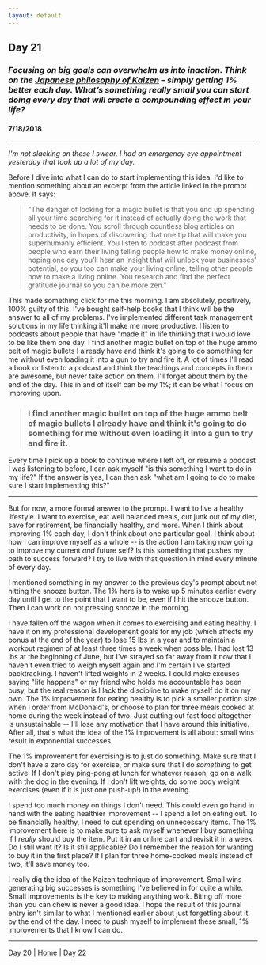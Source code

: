 ```yaml
---
layout: default
---
```


## Day 21
### *Focusing on big goals can overwhelm us into inaction. Think on the [Japanese philosophy of Kaizen](https://www.artofmanliness.com/articles/get-1-better-every-day-the-kaizen-way-to-self-improvement/) – simply getting 1% better each day. What’s something really small you can start doing every day that will create a compounding effect in your life?*
#### 7/18/2018

---

*I'm not slacking on these I swear. I had an emergency eye appointment yesterday that took up a lot of my day.*

Before I dive into what I can do to start implementing this idea, I'd like to mention something about an excerpt from the article linked in the prompt above. It says:

> "The danger of looking for a magic bullet is that you end up spending all your time searching for it instead of actually doing the work that needs to be done. You scroll through countless blog articles on productivity, in hopes of discovering that one tip that will make you superhumanly efficient. You listen to podcast after podcast from people who earn their living telling people how to make money online, hoping one day you’ll hear an insight that will unlock your businesses’ potential, so you too can make your living online, telling other people how to make a living online. You research and find the perfect gratitude journal so you can be more zen."

This made something click for me this morning. I am absolutely, positively, 100% guilty of this. I've bought self-help books that I think will be the answer to all of my problems. I've implemented different task management solutions in my life thinking it'll make me more productive. I listen to podcasts about people that have "made it" in life thinking that I would love to be like them one day. I find another magic bullet on top of the huge ammo belt of magic bullets I already have and think it's going to do something for me without even loading it into a gun to try and fire it. A lot of times I'll read a book or listen to a podcast and think the teachings and concepts in them are awesome, but never take action on them. I'll forget about them by the end of the day. This in and of itself can be my 1%; it can be what I focus on improving upon.

> ### I find another magic bullet on top of the huge ammo belt of magic bullets I already have and think it's going to do something for me without even loading it into a gun to try and fire it.

Every time I pick up a book to continue where I left off, or resume a podcast I was listening to before, I can ask myself "is this something I want to do in my life?" If the answer is yes, I can then ask "what am I going to do to make sure I start implementing this?"

---

But for now, a more formal answer to the prompt. I want to live a healthy lifestyle. I want to exercise, eat well balanced meals, cut junk out of my diet, save for retirement, be financially healthy, and more. When I think about improving 1% each day, I don't think about one particular goal. I think about how I can improve myself as a whole -- is the action I am taking now going to improve my current _and_ future self? Is this something that pushes my path to success forward? I try to live with that question in mind every minute of every day.

I mentioned something in my answer to the previous day's prompt about not hitting the snooze button. The 1% here is to wake up 5 minutes earlier every day until I get to the point that I want to be, even if I hit the snooze button. Then I can work on not pressing snooze in the morning.

I have fallen off the wagon when it comes to exercising and eating healthy. I have it on my professional development goals for my job (which affects my bonus at the end of the year) to lose 15 lbs in a year and to maintain a workout regimen of at least three times a week when possible. I had lost 13 lbs at the beginning of June, but I've strayed so far away from it now that I haven't even tried to weigh myself again and I'm certain I've started backtracking. I haven't lifted weights in 2 weeks. I could make excuses saying "life happens" or my friend who holds me accountable has been busy, but the real reason is I lack the discipline to make myself do it on my own. The 1% improvement for eating healthy is to pick a smaller portion size when I order from McDonald's, or choose to plan for three meals cooked at home during the week instead of two. Just cutting out fast food altogether is unsustainable -- I'll lose any motivation that I have around this initiative. After all, that's what the idea of the 1% improvement is all about: small wins result in exponential successes.

The 1% improvement for exercising is to just do something. Make sure that I don't have a zero day for exercise, or make sure that I do *something* to get active. If I don't play ping-pong at lunch for whatever reason, go on a walk with the dog in the evening. If I don't lift weights, do some body weight exercises (even if it is just one push-up!) in the evening.

I spend too much money on things I don't need. This could even go hand in hand with the eating healthier improvement -- I spend a lot on eating out. To be financially healthy, I need to cut spending on unnecessary items. The 1% improvement here is to make sure to ask myself whenever I buy something if I *really* should buy the item. Put it in an online cart and revisit it in a week. Do I still want it? Is it still applicable? Do I remember the reason for wanting to buy it in the first place? If I plan for three home-cooked meals instead of two, it'll save money too.

I really dig the idea of the Kaizen technique of improvement. Small wins generating big successes is something I've believed in for quite a while. Small improvements is the key to making anything work. Biting off more than you can chew is never a good idea. I hope the result of this journal entry isn't similar to what I mentioned earlier about just forgetting about it by the end of the day. I need to push myself to implement these small, 1% improvements that I know I can do.

---
[Day 20](./day-20) | [Home](./) | [Day 22](./day-22)